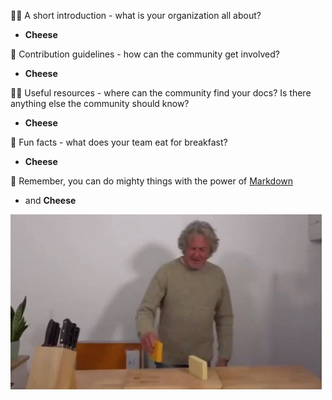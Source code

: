 🙋‍♀️ A short introduction - what is your organization all about?

- **Cheese**
  
🌈 Contribution guidelines - how can the community get involved?

- **Cheese**
  
👩‍💻 Useful resources - where can the community find your docs? Is there anything else the community should know?

- **Cheese**
  
🍿 Fun facts - what does your team eat for breakfast?

- **Cheese**

🧙 Remember, you can do mighty things with the power of [Markdown](https://docs.github.com/github/writing-on-github/getting-started-with-writing-and-formatting-on-github/basic-writing-and-formatting-syntax)

- and **Cheese**

![Cheese](https://github.com/Cosmic-Tiger-AU/.github/blob/main/profile/james-may-cheese.gif)

